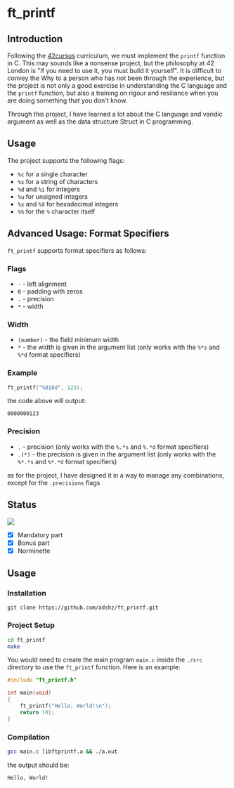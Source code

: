 # ft_printf

## Introduction
Following the [42cursus](https://42.fr/en/cursus/web-development-school/) curriculum, we must implement the `printf` function in C. This may sounds like a nonsense project, but the philosophy at 42 London is "If you need to use it, you must build it yourself". It is difficult to convey the Why to a person who has not been through the experience, but the project is not only a good exercise in understanding the C language and the `printf` function, but also a training on rigour and resiliance when you are doing something that you don't know.

Through this project, I have learned a lot about the C language and varidic argument as well as the data structure Struct in C programming. 

## Usage
The project supports the following flags:
- `%c` for a single character
- `%s` for a string of characters
- `%d` and `%i` for integers
- `%u` for unsigned integers
- `%x` and `%X` for hexadecimal integers
- `%%` for the `%` character itself


## Advanced Usage:  Format Specifiers

`ft_printf` supports format specifiers as follows:

### Flags

- `-` - left alignment
- `0` - padding with zeros
- `.` - precision
- `*` - width   

### Width
- `(number)` - the field minimum width
- `*` - the width is given in the argument list (only works with the `%*s` and `%*d` format specifiers)


### Example
```c
ft_printf("%010d", 123);
```

the code above will output:
```
0000000123
```

### Precision
- `.` - precision (only works with the `%.*s` and `%.*d` format specifiers)
- `.(*)` - the precision is given in the argument list (only works with the `%*.*s` and `%*.*d` format specifiers)

as for the project, I have designed it in a way to manage any combinations, except for the `.precisions` flags

## Status
![](https://i.imgur.com/rTaP3JM.png)

- [x] Mandatory part
- [x] Bonus part
- [X] Norminette

## Usage

### Installation

```
git clone https://github.com/adshz/ft_printf.git
```

### Project Setup

```bash
cd ft_printf    
make
```

You would need to create the main program `main.c` inside the `./src` directory to use the `ft_printf` function. Here is an example:

```c
#include "ft_printf.h"

int main(void)
{
    ft_printf("Hello, World!\n");
    return (0);
}
```

### Compilation

```bash
gcc main.c libftprintf.a && ./a.out
```

the output should be:

```
Hello, World!
``` 




